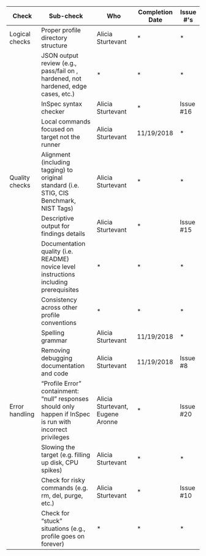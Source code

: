 | Check          | Sub-check                                                                         | Who | Completion Date | Issue #'s |
|----------------|-----------------------------------------------------------------------------------|-----|-----------------|-----------|
|Logical checks| Proper profile directory structure							|Alicia Sturtevant|*|*|
||JSON output review (e.g., pass/fail on ,<br>hardened, not hardened, edge cases, etc.)|*|*|*|
||InSpec syntax checker|Alicia Sturtevant|*|Issue #16|
||Local commands focused on target not the runner|Alicia Sturtevant|11/19/2018|*|
|Quality checks|Alignment (including tagging) to original<br> standard (i.e. STIG, CIS Benchmark, NIST Tags)|Alicia Sturtevant|*|*|
||Descriptive output for findings details|Alicia Sturtevant|*|Issue #15|
||Documentation quality (i.e. README)<br> novice level instructions including prerequisites|*|*|*|
||Consistency across other profile conventions |*|*|*|
||Spelling grammar|Alicia Sturtevant|11/19/2018|*|
||Removing debugging documentation and code|Alicia Sturtevant|11/19/2018|Issue #8|
| Error handling |“Profile Error” containment: “null” responses <br>should only happen if InSpec is run with incorrect privileges|Alicia Sturtevant, Eugene Aronne|*|Issue #20|
||Slowing the target (e.g. filling up disk, CPU spikes)|Alicia Sturtevant|*|*|
||Check for risky commands (e.g. rm, del, purge, etc.)|Alicia Sturtevant|*|Issue #10|
||Check for “stuck” situations (e.g., profile goes on forever)|*|*|*|
